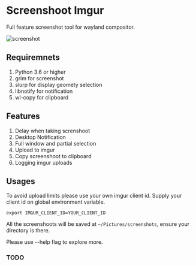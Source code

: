 # Screenshoot Imgur

Full feature screenshot tool for wayland compositor.

![screenshot](https://i.imgur.com/JK9ADn2.png)


## Requiremnets

1. Python 3.6 or higher
2. grim for screenshot
3. slurp for display geomety selection
4. libnotify for notification
5. wl-copy for clipboard

## Features

1. Delay when taking screnshoot
2. Desktop Notification
3. Full window and partial selection
4. Upload to imgur
5. Copy screenshoot to clipboard
6. Logging imgur uploads


## Usages

To avoid upload limits please use your own imgur client id. Supply your client id on global environment variable.

`export IMGUR_CLIENT_ID=YOUR_CLIENT_ID`


All the screenshoots will be saved at `~/Pictures/screenshots`, ensure your directory is there.



Please use --help flag to explore more.



### __TODO__

